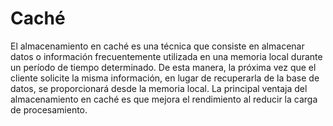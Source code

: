# **Caché**

El almacenamiento en caché es una técnica que consiste en almacenar datos o información frecuentemente utilizada en una memoria local durante un período de tiempo determinado. De esta manera, la próxima vez que el cliente solicite la misma información, en lugar de recuperarla de la base de datos, se proporcionará desde la memoria local. La principal ventaja del almacenamiento en caché es que mejora el rendimiento al reducir la carga de procesamiento.